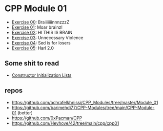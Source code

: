 # CPP Module 01

- [Exercise 00](https://github.com/caps-/CPPmodule01/tree/main/ex00): BraiiiiiiinnnzzzZ
- [Exercise 01](https://github.com/caps-/CPPmodule01/tree/main/ex01): Moar brainz!
- [Exercise 02](https://github.com/caps-/CPPmodule01/tree/main/ex02): HI THIS IS BRAIN
- [Exercise 03](https://github.com/caps-/CPPmodule01/tree/main/ex03): Unnecessary Violence
- [Exercise 04](https://github.com/caps-/CPPmodule01/tree/main/ex04): Sed is for losers
- [Exercise 05](https://github.com/caps-/CPPmodule01/tree/main/ex05): Harl 2.0

## Some shit to read
- [Constructor Initialization
  Lists](https://faculty.cs.niu.edu/~mcmahon/CS241/Notes/constructor_initializer.html)

## repos

- https://github.com/achrafelkhnissi/CPP_Modules/tree/master/Module_01
- https://github.com/barimehdi77/CPP-Modules/tree/main/CPP-Module-01 (better)
- https://github.com/0xPacman/CPP
- https://github.com/Hevhove/42/tree/main/cpp/cpp01

